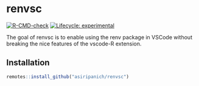 
<!-- README.md is generated from README.Rmd. Please edit that file -->

# renvsc

<!-- badges: start -->

[![R-CMD-check](https://github.com/asiripanich/renvsc/workflows/R-CMD-check/badge.svg)](https://github.com/asiripanich/renvsc/actions)
[![Lifecycle:
experimental](https://img.shields.io/badge/lifecycle-experimental-orange.svg)](https://lifecycle.r-lib.org/articles/stages.html#experimental)
<!-- badges: end -->

The goal of renvsc is to enable using the renv package in VSCode without
breaking the nice features of the vscode-R extension.

## Installation

``` r
remotes::install_github("asiripanich/renvsc")
```
